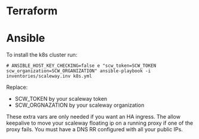 Terraform
=========

Ansible
=======

To install the k8s cluster run:

```
# ANSIBLE_HOST_KEY_CHECKING=false e "scw_token=SCW_TOKEN scw_organization=SCW_ORGANIZATION" ansible-playbook -i inventories/scaleway.inv k8s.yml
```

Replace:
  - SCW_TOKEN by your scaleway token
  - SCW_ORGNAZATION by your scaleway organization

These extra vars are only needed if you want an HA ingress. The allow keepalive to move your scaleway floating ip on a running proxy if one of the proxy fails. You must have a DNS RR configured with all your public IPs.
